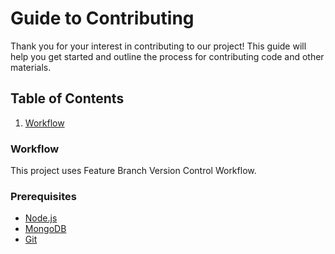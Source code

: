 # Guide to Contributing

Thank you for your interest in contributing to our project! This guide will help you get started and outline the process for contributing code and other materials.

## Table of Contents

1. [Workflow](#workflow)

### Workflow

This project uses Feature Branch Version Control Workflow.

### Prerequisites

- [Node.js](https://nodejs.org/)
- [MongoDB](https://www.mongodb.com/)
- [Git](https://git-scm.com/)
